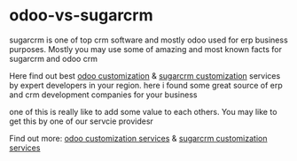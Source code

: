 # odoo-vs-sugarcrm
sugarcrm is one of top crm software and mostly odoo used for erp business purposes. Mostly you may use some of amazing and most known facts for sugarcrm
and odoo crm

Here find out best <a href="http://techloyce.com/our-services/odoo/">odoo customization</a> & <a href="http://techloyce.com/our-services/sugar-crm/">sugarcrm customization</a> services by expert developers in your region. here i found some great source of erp and crm development companies for your business

one of this is really like to add some value to each others. You may like to get this by one of our servcie providesr 

Find out more:
<a href="http://techloyce.com/our-services/odoo/">odoo customization services</a> & <a href="http://techloyce.com/our-services/sugar-crm/">sugarcrm customization services</a> 
